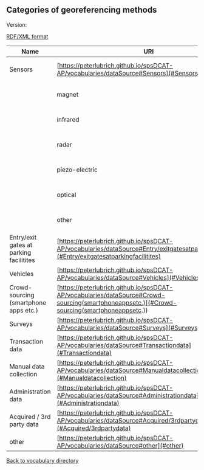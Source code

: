 ## Categories of georeferencing methods

Version:

[RDF/XML format](www.google.com)

Name | URI | Detail | URI 
---- | --- | ------ | ---
<a name="Sensors"></a> Sensors  | [https://peterlubrich.github.io/spsDCAT-AP/vocabularies/dataSource#Sensors](#Sensors) | <a name="RFID"></a> RFID | [https://peterlubrich.github.io/spsDCAT-AP/vocabularies/dataSource#RFID](#RFID)
 |  | <a name="magnet"></a> magnet | [https://peterlubrich.github.io/spsDCAT-AP/vocabularies/dataSource#magnet](#magnet)
 |  | <a name="infrared"></a> infrared | [https://peterlubrich.github.io/spsDCAT-AP/vocabularies/dataSource#infrared](#infrared)
 |  | <a name="radar"></a> radar | [https://peterlubrich.github.io/spsDCAT-AP/vocabularies/dataSource#radar](#radar)
 |  | <a name="piezoelectric"></a> piezo-electric | [https://peterlubrich.github.io/spsDCAT-AP/vocabularies/dataSource#piezoelectric](#piezoelectric)
 |  | <a name="optical"></a> optical | [https://peterlubrich.github.io/spsDCAT-AP/vocabularies/dataSource#optical](#optical)
 |  | <a name="other"></a> other | [https://peterlubrich.github.io/spsDCAT-AP/vocabularies/dataSource#other](#other)
<a name="Entry/exitgatesatparkingfacilitites"></a> Entry/exit gates at parking facilitites  | [https://peterlubrich.github.io/spsDCAT-AP/vocabularies/dataSource#Entry/exitgatesatparkingfacilitites](#Entry/exitgatesatparkingfacilitites) | <a name=""></a>  | [https://peterlubrich.github.io/spsDCAT-AP/vocabularies/dataSource#](#)
<a name="Vehicles"></a> Vehicles | [https://peterlubrich.github.io/spsDCAT-AP/vocabularies/dataSource#Vehicles](#Vehicles) | <a name=""></a>  | [https://peterlubrich.github.io/spsDCAT-AP/vocabularies/dataSource#](#)
<a name="Crowd-sourcing(smartphoneappsetc.)"></a> Crowd-sourcing (smartphone apps etc.) | [https://peterlubrich.github.io/spsDCAT-AP/vocabularies/dataSource#Crowd-sourcing(smartphoneappsetc.)](#Crowd-sourcing(smartphoneappsetc.)) | <a name=""></a>  | [https://peterlubrich.github.io/spsDCAT-AP/vocabularies/dataSource#](#)
<a name="Surveys"></a> Surveys | [https://peterlubrich.github.io/spsDCAT-AP/vocabularies/dataSource#Surveys](#Surveys) | <a name=""></a>  | [https://peterlubrich.github.io/spsDCAT-AP/vocabularies/dataSource#](#)
<a name="Transactiondata"></a> Transaction data | [https://peterlubrich.github.io/spsDCAT-AP/vocabularies/dataSource#Transactiondata](#Transactiondata) | <a name=""></a>  | [https://peterlubrich.github.io/spsDCAT-AP/vocabularies/dataSource#](#)
<a name="Manualdatacollection"></a> Manual data collection | [https://peterlubrich.github.io/spsDCAT-AP/vocabularies/dataSource#Manualdatacollection](#Manualdatacollection) | <a name=""></a>  | [https://peterlubrich.github.io/spsDCAT-AP/vocabularies/dataSource#](#)
<a name="Administrationdata"></a> Administration data | [https://peterlubrich.github.io/spsDCAT-AP/vocabularies/dataSource#Administrationdata](#Administrationdata) | <a name=""></a>  | [https://peterlubrich.github.io/spsDCAT-AP/vocabularies/dataSource#](#)
<a name="Acquired/3rdpartydata"></a> Acquired / 3rd party data | [https://peterlubrich.github.io/spsDCAT-AP/vocabularies/dataSource#Acquired/3rdpartydata](#Acquired/3rdpartydata) | <a name=""></a>  | [https://peterlubrich.github.io/spsDCAT-AP/vocabularies/dataSource#](#)
<a name="other"></a> other | [https://peterlubrich.github.io/spsDCAT-AP/vocabularies/dataSource#other](#other) | "" | ""


[Back to vocabulary directory](https://peterlubrich.github.io/spsDCAT-AP/vocabularies/)
